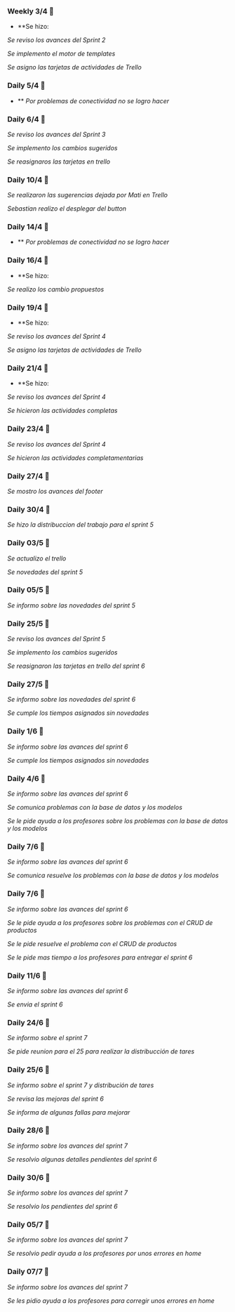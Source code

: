 ### Weekly 3/4 🔩

* **Se hizo:

_Se reviso los avances del Sprint 2_

_Se implemento el motor de templates_

_Se asigno las tarjetas de actividades de Trello_

### Daily 5/4 🔩

* ** _Por problemas de conectividad no se logro hacer_

### Daily 6/4 🔩

_Se reviso los avances del Sprint 3_

_Se implemento los cambios sugeridos_

_Se reasignaros las tarjetas en trello_

### Daily 10/4 🔩

_Se realizaron las sugerencias dejada por Mati en Trello_

_Sebastian realizo el desplegar del button_

### Daily 14/4 🔩

* ** _Por problemas de conectividad no se logro hacer_

### Daily 16/4 🔩

* **Se hizo:

 _Se realizo los cambio propuestos_

### Daily 19/4 🔩

* **Se hizo:

_Se reviso los avances del Sprint 4_

_Se asigno las tarjetas de actividades de Trello_

### Daily 21/4 🔩

* **Se hizo:

_Se reviso los avances del Sprint 4_

_Se hicieron las actividades completas_


### Daily 23/4 🔩

_Se reviso los avances del Sprint 4_

_Se hicieron las actividades completamentarias_

### Daily 27/4 🔩

_Se mostro los avances del footer_

### Daily 30/4 🔩

_Se hizo la distribuccion del trabajo para el sprint 5_

### Daily 03/5 🔩

_Se actualizo el trello_

_Se novedades del sprint 5_

### Daily 05/5 🔩

_Se informo sobre las novedades del sprint 5_

### Daily 25/5 🔩

_Se reviso los avances del Sprint 5_

_Se implemento los cambios sugeridos_

_Se reasignaron las tarjetas en trello del sprint 6_

### Daily 27/5 🔩

_Se informo sobre las novedades del sprint 6_

_Se cumple los tiempos asignados sin novedades_

### Daily 1/6 🔩

_Se informo sobre las avances del sprint 6_

_Se cumple los tiempos asignados sin novedades_
### Daily 4/6 🔩

_Se informo sobre las avances del sprint 6_

_Se comunica problemas con la base de datos y los modelos_

_Se le pide ayuda a los profesores sobre los problemas con la base de datos y los modelos_

### Daily 7/6 🔩

_Se informo sobre las avances del sprint 6_

_Se comunica resuelve los problemas con la base de datos y los modelos_

### Daily 7/6 🔩

_Se informo sobre las avances del sprint 6_

_Se le pide ayuda a los profesores sobre los problemas con el CRUD de productos_

_Se le pide resuelve el problema con el CRUD de productos_

_Se le pide mas tiempo a los profesores para entregar el sprint 6_

### Daily 11/6 🔩

_Se informo sobre las avances del sprint 6_

_Se envia el sprint 6_

### Daily 24/6 🔩

_Se informo sobre el sprint 7_

_Se pide reunion para el 25 para realizar la distribucción de tares_

### Daily 25/6 🔩

_Se informo sobre el sprint 7 y distribución de tares_

_Se revisa las mejoras del sprint 6_

_Se informa de algunas fallas para mejorar_

### Daily 28/6 🔩

_Se informo sobre los avances del  sprint 7_

_Se resolvio algunas detalles pendientes del sprint 6_

### Daily 30/6 🔩

_Se informo sobre los avances del  sprint 7_

_Se resolvio los pendientes del sprint 6_

### Daily 05/7 🔩

_Se informo sobre los avances del  sprint 7_

_Se resolvio pedir ayuda a los profesores por unos errores en home_

### Daily 07/7 🔩

_Se informo sobre los avances del  sprint 7_

_Se les pidio ayuda a los profesores para corregir unos errores en home_


















